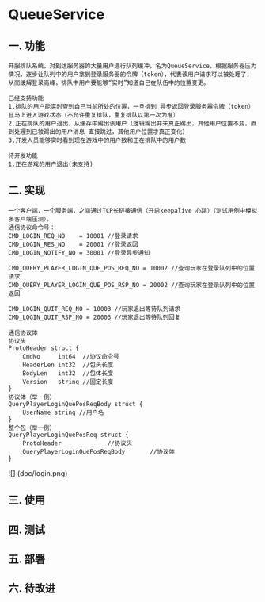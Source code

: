 # QueueService

## 一. 功能
	开服排队系统，对到达服务器的大量用户进行队列缓冲，名为QueueService，根据服务器压力情况，逐步让队列中的用户拿到登录服务器的令牌（token），代表该用户请求可以被处理了，从而缓解登录高峰，排队中用户要能够“实时”知道自己在队伍中的位置变更。
	
	已经支持功能
	1.排队的用户能实时查到自己当前所处的位置，一旦排到 异步返回登录服务器令牌（token）且马上进入游戏状态（不允许重复排队，重复排队以第一次为准）
	2.正在排队的用户退出、从缓存中踢出该用户（逻辑踢出并未真正踢出，其他用户位置不变，直到处理到已被踢出的用户消息 直接跳过，其他用户位置才真正变化）
	3.开发人员能够实时看到现在游戏中的用户数和正在排队中的用户数
	
	待开发功能
	1.正在游戏的用户退出(未支持)

## 二. 实现
	一个客户端，一个服务端，之间通过TCP长链接通信（开启keepalive 心跳）（测试用例中模拟多客户端压测）。
	通信协议命令号：
	CMD_LOGIN_REQ_NO    = 10001 //登录请求
	CMD_LOGIN_RES_NO    = 20001 //登录返回
	CMD_LOGIN_NOTIFY_NO = 30001 //登录异步通知

	CMD_QUERY_PLAYER_LOGIN_QUE_POS_REQ_NO = 10002 //查询玩家在登录队列中的位置 请求
	CMD_QUERY_PLAYER_LOGIN_QUE_POS_RSP_NO = 20002 //查询玩家在登录队列中的位置 返回

	CMD_LOGIN_QUIT_REQ_NO = 10003 //玩家退出等待队列请求
	CMD_LOGIN_QUIT_RSP_NO = 20003 //玩家退出等待队列回复

	通信协议体
	协议头
	ProtoHeader struct {
		CmdNo     int64	 //协议命令号
		HeaderLen int32	 //包头长度
		BodyLen   int32  //包体长度
		Version   string //固定长度
	}
	协议体（举一例）
	QueryPlayerLoginQuePosReqBody struct {
		UserName string	//用户名
	}
	整个包（举一例）
	QueryPlayerLoginQuePosReq struct {
		ProtoHeader				//协议头
		QueryPlayerLoginQuePosReqBody		//协议体
	}
	
![] (doc/login.png)
	

## 三. 使用

## 四. 测试

## 五. 部署

## 六. 待改进
